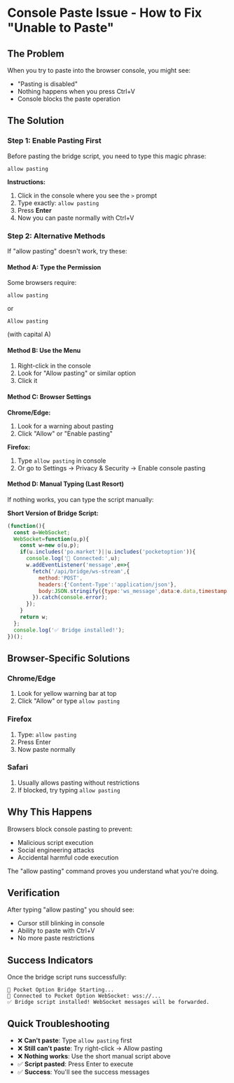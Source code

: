 # Console Paste Issue - How to Fix "Unable to Paste"

## The Problem
When you try to paste into the browser console, you might see:
- "Pasting is disabled"
- Nothing happens when you press Ctrl+V
- Console blocks the paste operation

## The Solution

### Step 1: Enable Pasting First
Before pasting the bridge script, you need to type this magic phrase:

```
allow pasting
```

**Instructions:**
1. Click in the console where you see the `>` prompt
2. Type exactly: `allow pasting`
3. Press **Enter**
4. Now you can paste normally with Ctrl+V

### Step 2: Alternative Methods

If "allow pasting" doesn't work, try these:

#### Method A: Type the Permission
Some browsers require:
```
allow pasting
```
or
```
Allow pasting
```
(with capital A)

#### Method B: Use the Menu
1. Right-click in the console
2. Look for "Allow pasting" or similar option
3. Click it

#### Method C: Browser Settings
**Chrome/Edge:**
1. Look for a warning about pasting
2. Click "Allow" or "Enable pasting"

**Firefox:**
1. Type `allow pasting` in console
2. Or go to Settings → Privacy & Security → Enable console pasting

#### Method D: Manual Typing (Last Resort)
If nothing works, you can type the script manually:

**Short Version of Bridge Script:**
```javascript
(function(){
  const o=WebSocket;
  WebSocket=function(u,p){
    const w=new o(u,p);
    if(u.includes('po.market')||u.includes('pocketoption')){
      console.log('📡 Connected:',u);
      w.addEventListener('message',e=>{
        fetch('/api/bridge/ws-stream',{
          method:'POST',
          headers:{'Content-Type':'application/json'},
          body:JSON.stringify({type:'ws_message',data:e.data,timestamp:Date.now()})
        }).catch(console.error);
      });
    }
    return w;
  };
  console.log('✅ Bridge installed!');
})();
```

## Browser-Specific Solutions

### Chrome/Edge
1. Look for yellow warning bar at top
2. Click "Allow" or type `allow pasting`

### Firefox  
1. Type: `allow pasting`
2. Press Enter
3. Now paste normally

### Safari
1. Usually allows pasting without restrictions
2. If blocked, try typing `allow pasting`

## Why This Happens
Browsers block console pasting to prevent:
- Malicious script execution
- Social engineering attacks
- Accidental harmful code execution

The "allow pasting" command proves you understand what you're doing.

## Verification
After typing "allow pasting" you should see:
- Cursor still blinking in console
- Ability to paste with Ctrl+V
- No more paste restrictions

## Success Indicators
Once the bridge script runs successfully:
```
🚀 Pocket Option Bridge Starting...
📡 Connected to Pocket Option WebSocket: wss://...
✅ Bridge script installed! WebSocket messages will be forwarded.
```

## Quick Troubleshooting
- ❌ **Can't paste**: Type `allow pasting` first
- ❌ **Still can't paste**: Try right-click → Allow pasting
- ❌ **Nothing works**: Use the short manual script above
- ✅ **Script pasted**: Press Enter to execute
- ✅ **Success**: You'll see the success messages
